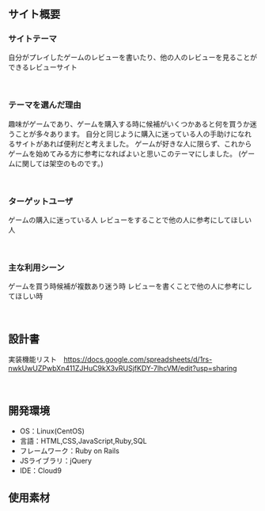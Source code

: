 # <!--サイト名　portfolio-->
<!--​READMEを作成する際は、項目内の【補足説明】は削除して完成させてください。-->
## サイト概要
### サイトテーマ
自分がプレイしたゲームのレビューを書いたり、他の人のレビューを見ることができるレビューサイト
<!-- 【補足説明】 -->
<!-- - 〜なコミュニティサイトorレビューサイトorSNS　と１文で記載する --> 
​
### テーマを選んだ理由
趣味がゲームであり、ゲームを購入する時に候補がいくつかあると何を買うか迷うことが多々あります。
自分と同じように購入に迷っている人の手助けになれるサイトがあれば便利だと考えました。
ゲームが好きな人に限らず、これからゲームを始めてみる方に参考になればよいと思いこのテーマにしました。
(ゲームに関しては架空のものです。)
<!-- 【補足説明】 -->
<!-- - ですます調で記載しましょう。READMEファイルは企業様も見られます。 -->
<!-- - ３文以上記載しましょう。 -->

<!--　★テーマ理由を記載する際のポイント　-->
<!-- - 自分自身の背景の説明（このポートフォリオを作る前提を説明） -->
<!-- - 扱う題材が抱えている問題・課題の説明 -->
<!-- - ターゲットとするユーザーが持つであろう課題の説明（需要をアピールするため） -->
<!-- - 当問題を解決するために、このようなポートフォリオを制作してみようと考えました」という結び -->

<!-- ★記載例 -->
<!-- もともと料理が好きで、オリジナルレシピで料理を作ることが多いのですが、少しずつレシピが1パターンになってきており頭を悩ませていました。 -->
<!-- 身近に自分と同じように、料理を好んでする友人がいないため困っていた所、他の人がどのようなレシピで作っているのかを知れるサービスがあれば便利だと考えました。 -->
<!-- また料理好きな人だけでなく、日々料理を作る必要があるがレシピに困っている人の助けにもなると考え、このテーマにしました。 -->
​
### ターゲットユーザ
ゲームの購入に迷っている人
レビューをすることで他の人に参考にしてほしい人
<!-- 【補足説明】 -->
<!-- - 〜な人という記載方法で、2つ以上記載しましょう -->
<!-- - テーマ理由と矛盾のないターゲットを選出しましょう -->
<!-- - 実際にサービスを利用する立場であると想定しましょう  -->
​
### 主な利用シーン
ゲームを買う時候補が複数あり迷う時
レビューを書くことで他の人に参考にしてほしい時

<!-- 【補足説明】 -->
<!-- - 〜な時という記載方法で、2つ以上記載しましょう -->
​
## 設計書
実装機能リスト　https://docs.google.com/spreadsheets/d/1rs-nwkUwUZPwbXn411ZJHuC9kX3vRUSjfKDY-7lhcVM/edit?usp=sharing
<!-- 【補足説明】 -->
<!-- - テーマ提出時点では不要です。 -->
<!-- - 当項目には「後ほど作成予定」と記載しましょう。 -->
​
## 開発環境
- OS：Linux(CentOS)
- 言語：HTML,CSS,JavaScript,Ruby,SQL
- フレームワーク：Ruby on Rails
- JSライブラリ：jQuery
- IDE：Cloud9
​
## 使用素材
<!-- - 外部サービスの画像素材・音声素材を使用した場合は、必ずサービス名とURLを明記してください。 -->
<!-- - アプリケーションの実装に使用したgem/bootstrapのリファレンスなどの記載は不要です。 -->
<!-- - 使用しない場合は、使用素材の項目をREADMEから削除してください。 -->
<!-- - 架空の団体・題材を前提にポートフォリオを制作する場合、下記のテンプレートを当項目内に記載しましょう。 -->
<!-- 【テンプレート】 -->
<!-- 著作権を考慮し、架空のデータを扱う予定です。 -->
<!-- なお今後、実在するデータを利用する際には、事前に著作権保持者と契約を結んだ上で利用します。 -->